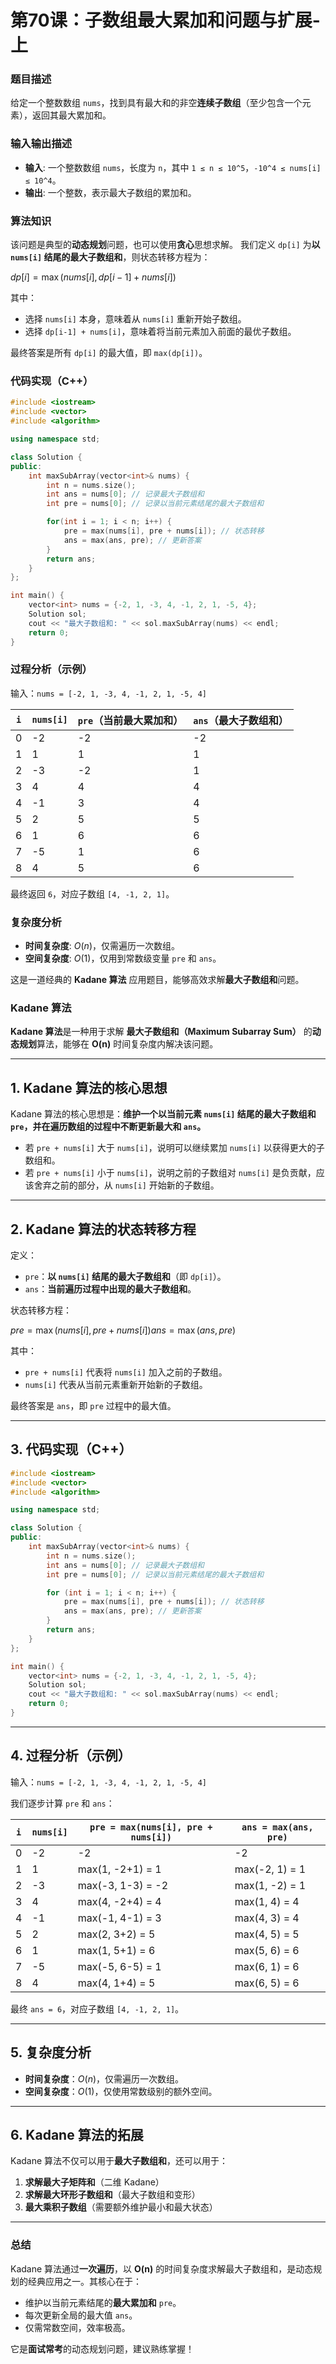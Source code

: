 # 第70课：子数组最大累加和问题与扩展-上

### 题目描述

给定一个整数数组 `nums`，找到具有最大和的非空**连续子数组**（至少包含一个元素），返回其最大累加和。

### 输入输出描述

- **输入**: 一个整数数组 `nums`，长度为 `n`，其中 `1 ≤ n ≤ 10^5`，`-10^4 ≤ nums[i] ≤ 10^4`。
- **输出**: 一个整数，表示最大子数组的累加和。

### 算法知识

该问题是典型的**动态规划**问题，也可以使用**贪心**思想求解。
 我们定义 `dp[i]` 为**以 `nums[i]` 结尾的最大子数组和**，则状态转移方程为：

$dp[i] = \max(nums[i], dp[i-1] + nums[i])$

其中：

- 选择 `nums[i]` 本身，意味着从 `nums[i]` 重新开始子数组。
- 选择 `dp[i-1] + nums[i]`，意味着将当前元素加入前面的最优子数组。

最终答案是所有 `dp[i]` 的最大值，即 `max(dp[i])`。

### 代码实现（C++）

```cpp
#include <iostream>
#include <vector>
#include <algorithm>

using namespace std;

class Solution {
public:
    int maxSubArray(vector<int>& nums) {
        int n = nums.size();
        int ans = nums[0]; // 记录最大子数组和
        int pre = nums[0]; // 记录以当前元素结尾的最大子数组和

        for(int i = 1; i < n; i++) {
            pre = max(nums[i], pre + nums[i]); // 状态转移
            ans = max(ans, pre); // 更新答案
        }
        return ans;
    }
};

int main() {
    vector<int> nums = {-2, 1, -3, 4, -1, 2, 1, -5, 4};
    Solution sol;
    cout << "最大子数组和: " << sol.maxSubArray(nums) << endl;
    return 0;
}
```

### 过程分析（示例）

输入：`nums = [-2, 1, -3, 4, -1, 2, 1, -5, 4]`

| `i`  | `nums[i]` | `pre`（当前最大累加和） | `ans`（最大子数组和） |
| ---- | --------- | ----------------------- | --------------------- |
| 0    | -2        | -2                      | -2                    |
| 1    | 1         | 1                       | 1                     |
| 2    | -3        | -2                      | 1                     |
| 3    | 4         | 4                       | 4                     |
| 4    | -1        | 3                       | 4                     |
| 5    | 2         | 5                       | 5                     |
| 6    | 1         | 6                       | 6                     |
| 7    | -5        | 1                       | 6                     |
| 8    | 4         | 5                       | 6                     |

最终返回 `6`，对应子数组 `[4, -1, 2, 1]`。

### 复杂度分析

- **时间复杂度**: $O(n)$，仅需遍历一次数组。
- **空间复杂度**: $O(1)$，仅用到常数级变量 `pre` 和 `ans`。

这是一道经典的 **Kadane 算法** 应用题目，能够高效求解**最大子数组和**问题。



### **Kadane 算法**

**Kadane 算法**是一种用于求解 **最大子数组和（Maximum Subarray Sum）** 的**动态规划**算法，能够在 **O(n)** 时间复杂度内解决该问题。

------

## **1. Kadane 算法的核心思想**

Kadane 算法的核心思想是：**维护一个以当前元素 `nums[i]` 结尾的最大子数组和 `pre`，并在遍历数组的过程中不断更新最大和 `ans`。**

- 若 `pre + nums[i]` 大于 `nums[i]`，说明可以继续累加 `nums[i]` 以获得更大的子数组和。
- 若 `pre + nums[i]` 小于 `nums[i]`，说明之前的子数组对 `nums[i]` 是负贡献，应该舍弃之前的部分，从 `nums[i]` 开始新的子数组。

------

## **2. Kadane 算法的状态转移方程**

定义：

- `pre`：**以 `nums[i]` 结尾的最大子数组和**（即 `dp[i]`）。
- `ans`：**当前遍历过程中出现的最大子数组和**。

状态转移方程：

$pre = \max(nums[i], pre + nums[i])$$ans = \max(ans, pre)$

其中：

- `pre + nums[i]` 代表将 `nums[i]` 加入之前的子数组。
- `nums[i]` 代表从当前元素重新开始新的子数组。

最终答案是 `ans`，即 `pre` 过程中的最大值。

------

## **3. 代码实现（C++）**

```cpp
#include <iostream>
#include <vector>
#include <algorithm>

using namespace std;

class Solution {
public:
    int maxSubArray(vector<int>& nums) {
        int n = nums.size();
        int ans = nums[0]; // 记录最大子数组和
        int pre = nums[0]; // 记录以当前元素结尾的最大子数组和

        for (int i = 1; i < n; i++) {
            pre = max(nums[i], pre + nums[i]); // 状态转移
            ans = max(ans, pre); // 更新答案
        }
        return ans;
    }
};

int main() {
    vector<int> nums = {-2, 1, -3, 4, -1, 2, 1, -5, 4};
    Solution sol;
    cout << "最大子数组和: " << sol.maxSubArray(nums) << endl;
    return 0;
}
```

------

## **4. 过程分析（示例）**

输入：`nums = [-2, 1, -3, 4, -1, 2, 1, -5, 4]`

我们逐步计算 `pre` 和 `ans`：

| `i`  | `nums[i]` | `pre = max(nums[i], pre + nums[i])` | `ans = max(ans, pre)` |
| ---- | --------- | ----------------------------------- | --------------------- |
| 0    | -2        | -2                                  | -2                    |
| 1    | 1         | max(1, -2+1) = 1                    | max(-2, 1) = 1        |
| 2    | -3        | max(-3, 1-3) = -2                   | max(1, -2) = 1        |
| 3    | 4         | max(4, -2+4) = 4                    | max(1, 4) = 4         |
| 4    | -1        | max(-1, 4-1) = 3                    | max(4, 3) = 4         |
| 5    | 2         | max(2, 3+2) = 5                     | max(4, 5) = 5         |
| 6    | 1         | max(1, 5+1) = 6                     | max(5, 6) = 6         |
| 7    | -5        | max(-5, 6-5) = 1                    | max(6, 1) = 6         |
| 8    | 4         | max(4, 1+4) = 5                     | max(6, 5) = 6         |

最终 `ans = 6`，对应子数组 `[4, -1, 2, 1]`。

------

## **5. 复杂度分析**

- **时间复杂度**：$O(n)$，仅需遍历一次数组。
- **空间复杂度**：$O(1)$，仅使用常数级别的额外空间。

------

## **6. Kadane 算法的拓展**

Kadane 算法不仅可以用于**最大子数组和**，还可以用于：

1. **求解最大子矩阵和**（二维 Kadane）
2. **求解最大环形子数组和**（最大子数组和变形）
3. **最大乘积子数组**（需要额外维护最小和最大状态）

------

### **总结**

Kadane 算法通过**一次遍历**，以 **O(n)** 的时间复杂度求解最大子数组和，是动态规划的经典应用之一。其核心在于：

- 维护以当前元素结尾的**最大累加和** `pre`。
- 每次更新全局的最大值 `ans`。
- 仅需常数空间，效率极高。

它是**面试常考**的动态规划问题，建议熟练掌握！